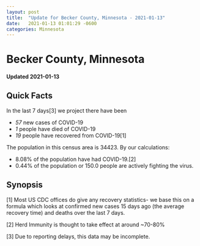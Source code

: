```yaml
---
layout: post
title:  "Update for Becker County, Minnesota - 2021-01-13"
date:   2021-01-13 01:01:29 -0600
categories: Minnesota
---
```


# Becker County, Minnesota
#### Updated 2021-01-13

## Quick Facts

In the last 7 days[3] we project there have been
- *57* new cases of COVID-19
- *1* people have died of COVID-19
- *19* people have recovered from COVID-19[1]

The population in this census area is 34423. By our calculations:
- 8.08% of the population have had COVID-19.[2]
- 0.44% of the population or 150.0 people are actively fighting the virus.

## Synopsis




[1] Most US CDC offices do give any recovery statistics- we base this on a formula which looks at confirmed new cases
15 days ago (the average recovery time) and deaths over the last 7 days.

[2] Herd Immunity is thought to take effect at around ~70-80%

[3] Due to reporting delays, this data may be incomplete.
 
    